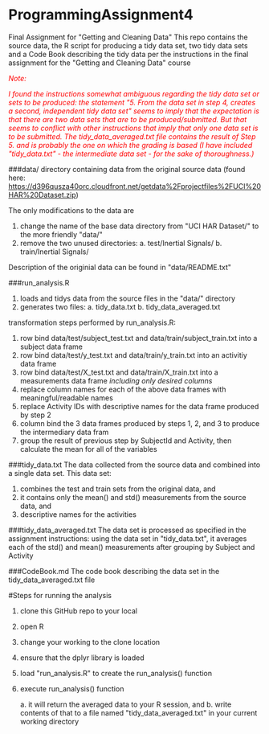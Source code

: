 # ProgrammingAssignment4
Final Assignment for "Getting and Cleaning Data"
This repo contains the source data, the R script for producing a tidy data set, two tidy data sets and a Code Book describing the tidy data per the instructions in the final assignment for the "Getting and Cleaning Data" course

<i style="color:red">Note: 

I found the instructions somewhat ambiguous regarding the tidy data set or sets to be produced: the statement "5. From the data set in step 4, creates a second, independent tidy data set" seems to imply that the expectation is that there are two data sets that are to be produced/submitted. But that seems to conflict with other instructions that imply that only one data set is to be submitted.  The tidy_data_averaged.txt file contains the result of Step 5. and is probably the one on which the grading is based (I have included "tidy_data.txt" - the intermediate data set - for the sake of thoroughness.)</i>

###data/
directory containing data from the original source data (found here: https://d396qusza40orc.cloudfront.net/getdata%2Fprojectfiles%2FUCI%20HAR%20Dataset.zip)

The only modifications to the data are

1. change the name of the base data directory from "UCI HAR Dataset/" to the more friendly "data/"
2. remove the two unused directories:
     a. test/Inertial Signals/
     b. train/Inertial Signals/

Description of the originial data can be found in "data/README.txt"

###run_analysis.R
1. loads and tidys data from the source files in the "data/" directory
2. generates two files:
     a. tidy_data.txt 
     b. tidy_data_averaged.txt


transformation steps performed by run_analysis.R:

1. row bind data/test/subject_test.txt and data/train/subject_train.txt into a subject data frame
2. row bind data/test/y_test.txt and data/train/y_train.txt into an activitiy data frame
3. row bind data/test/X_test.txt and data/train/X_train.txt into a measurements data frame <i>including only desired columns</i>
4. replace column names for each of the above data frames with meaningful/readable names
5. replace Activity IDs with descriptive names for the data frame produced by step 2
6. column bind the 3 data frames produced by steps 1, 2, and 3 to produce the intermediary data fram
7. group the result of previous step by SubjectId and Activity, then calculate the mean for all of the variables

###tidy_data.txt
The data collected from the source data and combined into a single data set. This data set:

1. combines the test and train sets from the original data, and
2. it contains only the mean() and std() measurements from the source data, and 
3. descriptive names for the activities

###tidy_data_averaged.txt
The data set is processed as specified in the assignment instructions: using the data set in "tidy_data.txt", it averages each of the std() and mean() measurements after grouping by Subject and Activity 


###CodeBook.md
The code book describing the data set in the tidy_data_averaged.txt file

#Steps for running the analysis
1. clone this GitHub repo to your local
2. open R
3. change your working to the clone location
4. ensure that the dplyr library is loaded
5. load "run_analysis.R" to create the run_analysis() function
6. execute run_analysis() function

     a. it will return the averaged data to your R session, and
     b. write contents of that to a file named "tidy_data_averaged.txt" in your current working directory

